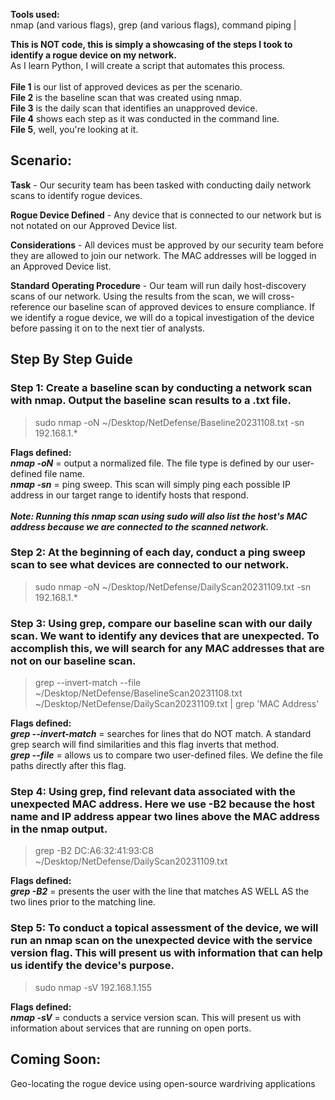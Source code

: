 **Tools used:**
\
nmap (and various flags), grep (and various flags), command piping |

**This is NOT code, this is simply a showcasing of the steps I took to identify a rogue device on my network.**
\
As I learn Python, I will create a script that automates this process.
\
\
**File 1** is our list of approved devices as per the scenario.
\
**File 2** is the baseline scan that was created using nmap.
\
**File 3** is the daily scan that identifies an unapproved device.
\
**File 4** shows each step as it was conducted in the command line.
\
**File 5**, well, you're looking at it.

## Scenario:

**Task** - Our security team has been tasked with conducting daily network scans to identify rogue devices.

**Rogue Device Defined** - Any device that is connected to our network but is not notated on our Approved Device list.

**Considerations** - All devices must be approved by our security team before they are allowed to join our network. The MAC addresses will be logged in an Approved Device list.

**Standard Operating Procedure** - Our team will run daily host-discovery scans of our network. Using the results from the scan, we will cross-reference our baseline scan of approved devices to ensure compliance. If we identify a rogue device, we will do a topical investigation of the device before passing it on to the next tier of analysts.

## Step By Step Guide

### Step 1: Create a baseline scan by conducting a network scan with nmap. Output the baseline scan results to a .txt file.
> sudo nmap -oN ~/Desktop/NetDefense/Baseline20231108.txt -sn 192.168.1.*

**Flags defined:**
\
***nmap -oN*** = output a normalized file. The file type is defined by our user-defined file name.
\
***nmap -sn*** = ping sweep. This scan will simply ping each possible IP address in our target range to identify hosts that respond.
\
\
***Note: Running this nmap scan using sudo will also list the host's MAC address because we are connected to the scanned network.***

### Step 2: At the beginning of each day, conduct a ping sweep scan to see what devices are connected to our network.
> sudo nmap -oN ~/Desktop/NetDefense/DailyScan20231109.txt -sn 192.168.1.*

### Step 3: Using grep, compare our baseline scan with our daily scan. We want to identify any devices that are unexpected. To accomplish this, we will search for any MAC addresses that are not on our baseline scan.
> grep --invert-match --file ~/Desktop/NetDefense/BaselineScan20231108.txt ~/Desktop/NetDefense/DailyScan20231109.txt | grep 'MAC Address'

**Flags defined:**
\
***grep --invert-match*** = searches for lines that do NOT match. A standard grep search will find similarities and this flag inverts that method.
\
***grep --file*** = allows us to compare two user-defined files. We define the file paths directly after this flag.

### Step 4: Using grep, find relevant data associated with the unexpected MAC address. Here we use -B2 because the host name and IP address appear two lines above the MAC address in the nmap output.
> grep -B2 DC:A6:32:41:93:C8 ~/Desktop/NetDefense/DailyScan20231109.txt

**Flags defined:**
\
***grep -B2*** = presents the user with the line that matches AS WELL AS the two lines prior to the matching line.

### Step 5: To conduct a topical assessment of the device, we will run an nmap scan on the unexpected device with the service version flag. This will present us with information that can help us identify the device's purpose.
> sudo nmap -sV 192.168.1.155

**Flags defined:**
\
***nmap -sV*** = conducts a service version scan. This will present us with information about services that are running on open ports. 

## Coming Soon:

Geo-locating the rogue device using open-source wardriving applications
